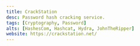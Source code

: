 ```yaml
---
title: CrackStation
desc: Password hash cracking service.
tags: [Cryptography, Password]
alts: [HashesCom, Hashcat, Hydra, JohnTheRipper]
website: https://crackstation.net/
---
```

